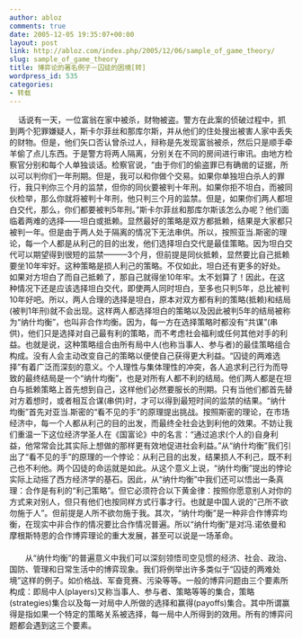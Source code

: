 ```yaml
---
author: abloz
comments: true
date: 2005-12-05 19:35:07+00:00
layout: post
link: http://abloz.com/index.php/2005/12/06/sample_of_game_theory/
slug: sample_of_game_theory
title: 博弈论的著名例子－囚徒的困境[转]
wordpress_id: 535
categories:
- 转载
---
```


   
话说有一天，一位富翁在家中被杀，财物被盗。警方在此案的侦破过程中，抓到两个犯罪嫌疑人，斯卡尔菲丝和那库尔斯，并从他们的住处搜出被害人家中丢失的财物。但是，他们矢口否认曾杀过人，辩称是先发现富翁被杀，然后只是顺手牵羊偷了点儿东西。于是警方将两人隔离，分别关在不同的房间进行审讯。由地方检察官分别和每个人单独谈话。检察官说，“由于你们的偷盗罪已有确凿的证据，所以可以判你们一年刑期。但是，我可以和你做个交易。如果你单独坦白杀人的罪行，我只判你三个月的监禁，但你的同伙要被判十年刑。如果你拒不坦白，而被同伙检举，那么你就将被判十年刑，他只判三个月的监禁。但是，如果你们两人都坦白交代，那么，你们都要被判5年刑。”斯卡尔菲丝和那库尔斯该怎么办呢？他们面临着两难的选择——坦白或抵赖。显然最好的策略是双方都抵赖，结果是大家都只被判一年。但是由于两人处于隔离的情况下无法串供。所以，按照亚当.斯密的理论，每一个人都是从利己的目的出发，他们选择坦白交代是最佳策略。因为坦白交代可以期望得到很短的监禁———3个月，但前提是同伙抵赖，显然要比自己抵赖要坐10年牢好。这种策略是损人利己的策略。不仅如此，坦白还有更多的好处。如果对方坦白了而自己抵赖了，那自己就得坐10年牢。太不划算了！因此，在这种情况下还是应该选择坦白交代，即使两人同时坦白，至多也只判5年，总比被判10年好吧。所以，两人合理的选择是坦白，原本对双方都有利的策略(抵赖)和结局(被判1年刑)就不会出现。这样两人都选择坦白的策略以及因此被判5年的结局被称为“纳什均衡”，也叫非合作均衡。因为，每一方在选择策略时都没有“共谋”(串供)，他们只是选择对自己最有利的策略，而不考虑社会福利或任何其他对手的利益。也就是说，这种策略组合由所有局中人(也称当事人、参与者)的最佳策略组合构成。没有人会主动改变自己的策略以便使自己获得更大利益。“囚徒的两难选择”有着广泛而深刻的意义。个人理性与集体理性的冲突，各人追求利己行为而导致的最终结局是一个“纳什均衡”，也是对所有人都不利的结局。他们两人都是在坦白与抵赖策略上首先想到自己，这样他们必然要服长的刑期。只有当他们都首先替对方着想时，或者相互合谋(串供)时，才可以得到最短时间的监禁的结果。“纳什均衡”首先对亚当.斯密的“看不见的手”的原理提出挑战。按照斯密的理论，在市场经济中，每一个人都从利己的目的出发，而最终全社会达到利他的效果。不妨让我们重温一下这位经济学圣人在《国富论》中的名言：“通过追求(个人的)自身利益，他常常会比其实际上想做的那样更有效地促进社会利益。”从“纳什均衡”我们引出了“看不见的手”的原理的一个悖论：从利己目的出发，结果损人不利己，既不利己也不利他。两个囚徒的命运就是如此。从这个意义上说，“纳什均衡”提出的悖论实际上动摇了西方经济学的基石。因此，从“纳什均衡”中我们还可以悟出一条真理：合作是有利的“利己策略”。但它必须符合以下黄金律：按照你愿意别人对你的方式来对别人，但只有他们也按同样方式行事才行。也就是中国人说的“己所不欲勿施于人”。但前提是人所不欲勿施于我。其次，“纳什均衡”是一种非合作博弈均衡，在现实中非合作的情况要比合作情况普遍。所以“纳什均衡”是对冯.诺依曼和摩根斯特恩的合作博弈理论的重大发展，甚至可以说是一场革命。  
　　　　  
　　从“纳什均衡”的普遍意义中我们可以深刻领悟司空见惯的经济、社会、政治、国防、管理和日常生活中的博弈现象。我们将例举出许多类似于“囚徒的两难处境”这样的例子。如价格战、军奋竞赛、污染等等。一般的博弈问题由三个要素所构成：即局中人(players)又称当事人、参与者、策略等等的集合，策略(strategies)集合以及每一对局中人所做的选择和赢得(payoffs)集合。其中所谓赢得是指如果一个特定的策略关系被选择，每一局中人所得到的效用。所有的博弈问题都会遇到这三个要素。  

